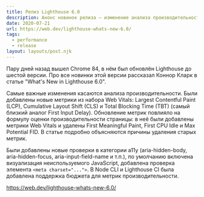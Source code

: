 ```yaml
---
title: Релиз Lighthouse 6.0
description: Анонс новинок релиза — изменение анализа производительности, отображение неиспользуемого JavaScript, обновления проверок a11y и другое
date: 2020-07-21
url: https://web.dev/lighthouse-whats-new-6.0/
tags:
  - performance
  - release
layout: layouts/post.njk
---
```

Пару дней назад вышел Chrome 84, в нём был обновлён Lighthouse до шестой версии. Про все новинки этой версии рассказал Коннор Кларк в статье "What's New in Lighthouse 6.0".

Самые важные изменения касаются анализа производительности. Были добавлены новые метрики из набора Web Vitals: Largest Contentful Paint (LCP), Cumulative Layout Shift (CLS) и Total Blocking Time (TBT) (самый близкий аналог First Input Delay). Обновление метрик повлияло на формулу оценки производительности страницы: в неё были добавлены метрики Web Vitals и удалены First Meaningful Paint, First CPU Idle и Max Potential FID. В статье подробно объясняются причины удаления старых метрик.

Были добавлены новые проверки в категории a11y (aria-hidden-body, aria-hidden-focus, aria-input-field-name и т.п.), по умолчанию включена визуализация неиспользуемого JavaScript, добавлена проверка элемента `<meta charset="...">`. В  Node CLI и Lighthouse CI была добавлена поддержка бюджета для метрик производительности.

https://web.dev/lighthouse-whats-new-6.0/
